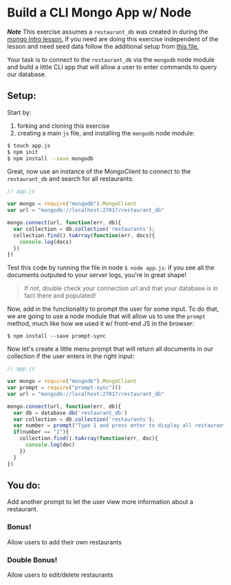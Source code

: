 # Build a CLI Mongo App w/ Node

_**Note**_ This exercise assumes a `restaurant_db` was created in during the [mongo intro lesson.](https://github.com/ga-wdi-lessons/mongo-intro/)
If you need are doing this exercise independent of the lesson and need seed data follow the additional setup from [this file.](./seeds.md)

Your task is to connect to the `restaurant_db` via the `mongodb` node module and
build a little CLI app that will allow a user to enter commands to query our
database.

## Setup:

Start by:
1. forking and cloning this exercise
2. creating a main `js` file, and installing the `mongodb` node module:

```bash
$ touch app.js
$ npm init
$ npm install --save mongodb
```

Great, now use an instance of the MongoClient to connect to the `restaurant_db` and search for all restaurants:

```js
// app.js

var mongo = require("mongodb").MongoClient
var url = "mongodb://localhost:27017/restaurant_db"

mongo.connect(url, function(err, db){
  var collection = db.collection('restaurants');
  collection.find().toArray(function(err, docs){
    console.log(docs)
  })
})
```

Test this code by running the file in node `$ node app.js`: if you see all the documents outputed to your server logs, you're in great shape!
> If not, double check your connection url and that your database is in fact there and populated!

Now, add in the functionality to prompt the user for some input. To do that, we
are going to use a node module that will allow us to use the `prompt` method,
much like how we used it w/ front-end JS in the browser:

```
$ npm install --save prompt-sync
```

Now let's create a little menu prompt that will return all documents in our collection
if the user enters in the right input:

```js
// app.js

var mongo = require("mongodb").MongoClient
var prompt = require("prompt-sync")()
var url = "mongodb://localhost:27017/restaurant_db"

mongo.connect(url, function(err, db){
  var db = database.db('restaurant_db')
  var collection = db.collection('restaurants');
  var number = prompt("Type 1 and press enter to display all restaurants' names: ")
  if(number == "1"){
    collection.find().toArray(function(err, doc){
      console.log(doc)
    })
  }
})
```

## You do:

Add another prompt to let the user view more information about a restaurant.

### Bonus!

Allow users to add their own restaurants

### Double Bonus!

Allow users to edit/delete restaurants
